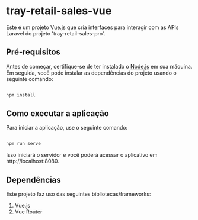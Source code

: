 # tray-retail-sales-vue

Este é um projeto Vue.js que cria interfaces para interagir com as APIs Laravel do projeto 'tray-retail-sales-pro'.

## Pré-requisitos

Antes de começar, certifique-se de ter instalado o [Node.js](https://nodejs.org/) em sua máquina. Em seguida, você pode instalar as dependências do projeto usando o seguinte comando:

```bash

npm install

```
## Como executar a aplicação

Para iniciar a aplicação, use o seguinte comando:

```bash

npm run serve

```

Isso iniciará o servidor e você poderá acessar o aplicativo em http://localhost:8080.

## Dependências

Este projeto faz uso das seguintes bibliotecas/frameworks:

1. Vue.js
2. Vue Router